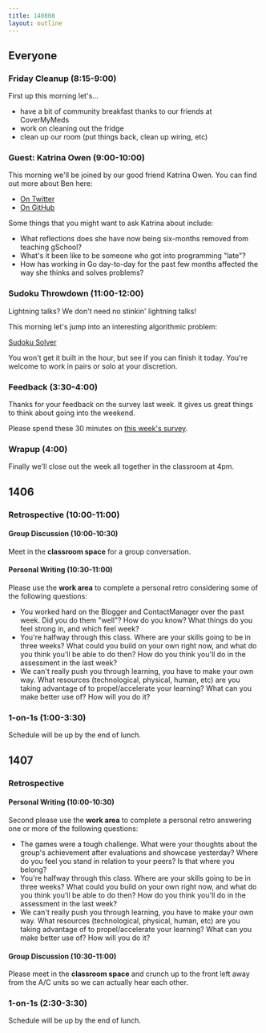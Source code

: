 ```yaml
---
title: 140808
layout: outline
---
```


## Everyone

### Friday Cleanup (8:15-9:00)

First up this morning let's...

* have a bit of community breakfast thanks to our friends at CoverMyMeds
* work on cleaning out the fridge
* clean up our room (put things back, clean up wiring, etc)

### Guest: Katrina Owen (9:00-10:00)

This morning we'll be joined by our good friend Katrina Owen. You can
find out more about Ben here:

* [On Twitter](https://twitter.com/kytrinyx)
* [On GitHub](https://github.com/kytrinyx)

Some things that you might want to ask Katrina about include:

* What reflections does she have now being six-months removed from teaching
gSchool?
* What's it been like to be someone who got into programming "late"?
* How has working in Go day-to-day for the past few months affected the way
she thinks and solves problems?

### Sudoku Throwdown (11:00-12:00)

Lightning talks? We don't need no stinkin' lightning talks!

This morning let's jump into an interesting algorithmic problem:

[Sudoku Solver](https://github.com/turingschool/thinking_in_algorithms/blob/master/challenges/sudoku_solver.markdown)

You won't get it built in the hour, but see if you can finish it today. You're
welcome to work in pairs or solo at your discretion.

### Feedback (3:30-4:00)

Thanks for your feedback on the survey last week. It gives us great things
to think about going into the weekend.

Please spend these 30 minutes on
[this week's survey]().

### Wrapup (4:00)

Finally we'll close out the week all together in the classroom at 4pm.

## 1406

### Retrospective (10:00-11:00)

#### Group Discussion (10:00-10:30)

Meet in the **classroom space** for a group conversation.

#### Personal Writing (10:30-11:00)

Please use the **work area** to complete a personal retro considering some
of the following questions:

* You worked hard on the Blogger and ContactManager over the past week. Did you do them "well"? How do you know? What things do you feel strong in, and which feel week?
* You're halfway through this class. Where are your skills going to be in three weeks? What could you build on your own right now, and what do you think you'll be able to do then? How do you think you'll do in the assessment in the last week?
* We can't really push you through learning, you have to make your own way. What resources (technological, physical, human, etc) are you taking advantage of to propel/accelerate your learning? What can you make better use of? How will you do it?

### 1-on-1s (1:00-3:30)

Schedule will be up by the end of lunch.

## 1407

### Retrospective

#### Personal Writing (10:00-10:30)

Second please use the **work area** to complete a personal retro answering one
or more of the following questions:

* The games were a tough challenge. What were your thoughts about the group's achievement after evaluations and showcase yesterday? Where do you feel you stand in relation to your peers? Is that where you belong?
* You're halfway through this class. Where are your skills going to be in three weeks? What could you build on your own right now, and what do you think you'll be able to do then? How do you think you'll do in the assessment in the last week?
* We can't really push you through learning, you have to make your own way. What resources (technological, physical, human, etc) are you taking advantage of to propel/accelerate your learning? What can you make better use of? How will you do it?

#### Group Discussion (10:30-11:00)

Please meet in the **classroom space** and crunch up to the front left
away from the A/C units so we can actually hear each other.

### 1-on-1s (2:30-3:30)

Schedule will be up by the end of lunch.